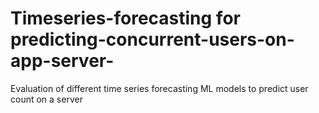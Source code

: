 # Timeseries-forecasting for predicting-concurrent-users-on-app-server-
Evaluation of different time series forecasting ML models to predict user count on a server 
